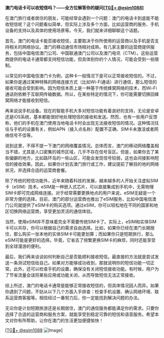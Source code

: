 **澳门电话卡可以收短信吗？——全方位解答你的疑问[[TG💪+ @esim1088](https://t.me/s/esim1088)]**

在澳门旅行或者居住的朋友，可能经常会遇到一个问题：澳门的电话卡到底能不能收短信呢？这个问题看似简单，但实际上涉及多个方面，比如运营商的服务、手机设备的支持以及具体的使用场景等。今天，我们就来详细聊聊这个话题。

首先，澳门的电话卡能否接收短信，主要取决于你所使用的运营商以及手机是否支持相关的网络协议。澳门的移动通信市场相对成熟，有几家主要的运营商提供服务，包括中国电信澳门公司、中国联通澳门公司以及澳门电讯（CTM）。这些运营商提供的电话卡通常都支持短信功能，但具体到你的个人情况，可能会受到一些限制。

以常见的中国电信澳门卡为例，这种卡一般情况下是可以正常接收短信的。不过，如果你是通过某种特殊的网络连接方式（比如Wi-Fi通话）进行通信，那么短信的接收可能会受到影响。因为短信本质上是一种基于传统蜂窝网络的技术，而Wi-Fi通话则依赖于互联网传输数据。所以，在某些特定的情况下，你可能需要切换回蜂窝网络才能接收到短信。

再来说说手机设备。现在的智能手机大多对短信功能有着良好的支持，无论是安卓还是iOS系统，基本都能很好地处理短信的接收和发送。然而，也有一些用户反馈称，他们的手机在澳门使用当地电话卡时会出现无法接收短信的情况。这种情况往往与手机的设置有关，例如APN（接入点名称）配置不正确、SIM卡未激活或者网络信号不佳等。

说到这里，不得不提一下澳门的网络覆盖情况。总体而言，澳门的移动网络覆盖相当不错，尤其是人口密集的城市区域，几乎不存在信号盲区。但是，如果你去了某些偏僻的地方，比如路环岛的一些山区，可能会发现信号较弱，这也会间接影响短信的接收效果。因此，如果你计划去澳门旅行或工作，建议提前了解目的地的网络状况，并选择合适的运营商套餐。

除了传统的短信功能外，近年来随着科技的发展，越来越多的人开始关注虚拟SIM卡（eSIM）技术。eSIM是一种嵌入式芯片，可以直接集成到手机中，无需物理SIM卡即可完成网络连接。对于经常需要更换地点的用户来说，eSIM无疑是一个非常方便的选择。目前，澳门的部分运营商也推出了eSIM服务，比如中国电信澳门公司就提供了eSIM卡的购买选项。通过eSIM，你可以轻松地在不同的国家和地区切换网络运营商，享受更加灵活的通信体验。

当然，使用eSIM并不意味着完全不需要传统SIM卡了。实际上，eSIM和实体SIM卡可以共存，你可以根据自己的需求自由选择。比如，如果你已经在澳门长期居住，那么购买一张本地的实体SIM卡可能更划算；而如果你只是短期旅行，那么eSIM可能是更好的选择。毕竟，它省去了频繁更换SIM卡的麻烦，同时还能享受到全球漫游的便利。

最后，我们再来谈谈如何判断自己是否能顺利接收短信。最直接的方法就是尝试发送一条测试短信给自己。如果对方能够成功收到，那就说明你的短信功能一切正常。此外，还可以检查手机的设置，确保没有关闭短信接收功能。有时候，用户为了节省流量会误将某些应用或功能关闭，从而导致短信无法正常接收。

综上所述，澳门的电话卡通常是能够正常接收短信的，但具体情况因人而异。如果你遇到了问题，不妨从以下几个方面入手排查：检查手机设置、确认网络环境、联系运营商客服等。相信经过一番努力后，你一定能找到解决问题的办法。

无论你是计划短期旅游还是长期居住，澳门的通信服务都能满足你的需求。只要你选择了合适的运营商和服务方案，就能享受到稳定可靠的短信和语音服务。希望本文对你有所帮助，让你在澳门的生活更加便捷愉快！

[[TG💪+ @esim1088](https://t.me/s/esim1088) ![Image](https://i.postimg.cc/4NQfJmqS/Snipaste-2025-05-13-00-14-12.png)]